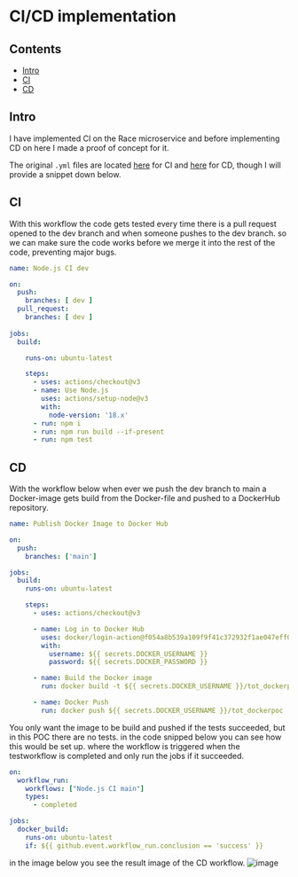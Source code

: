 # CI/CD implementation
## Contents
- [Intro](#intro)
- [CI](#ci)
- [CD](#cd)
## Intro
I have implemented CI on the Race microservice and before implementing CD on here I made a proof of concept for it.

The original ```.yml``` files are located [here](https://github.com/TotalTactician/TOT_RaceManagement/tree/dev/.github/workflows) for CI and [here](https://github.com/TotalTactician/TOT_DockerPOC/tree/main/.github/workflows) for CD, though I will provide a snippet down below.

## CI
With this workflow the code gets tested every time there is a pull request opened to the dev branch and when someone pushes to the dev branch.
so we can make sure the code works before we merge it into the rest of the code, preventing major bugs.
```yaml
name: Node.js CI dev

on: 
  push: 
    branches: [ dev ]
  pull_request:
    branches: [ dev ]
    
jobs:
  build:

    runs-on: ubuntu-latest

    steps:
      - uses: actions/checkout@v3
      - name: Use Node.js
        uses: actions/setup-node@v3
        with:
          node-version: '18.x'
      - run: npm i
      - run: npm run build --if-present
      - run: npm test
```

## CD
With the workflow below when ever we push the dev branch to main a Docker-image gets build from the Docker-file and pushed to a DockerHub repository.
```yaml
name: Publish Docker Image to Docker Hub

on:
  push:
    branches: ['main']

jobs:
  build:
    runs-on: ubuntu-latest

    steps:
      - uses: actions/checkout@v3

      - name: Log in to Docker Hub
        uses: docker/login-action@f054a8b539a109f9f41c372932f1ae047eff08c9
        with:
          username: ${{ secrets.DOCKER_USERNAME }}
          password: ${{ secrets.DOCKER_PASSWORD }}

      - name: Build the Docker image
        run: docker build -t ${{ secrets.DOCKER_USERNAME }}/tot_dockerpoc -f TOT_DockerPOC/Dockerfile ./ --no-cache

      - name: Docker Push
        run: docker push ${{ secrets.DOCKER_USERNAME }}/tot_dockerpoc
```
You only want the image to be build and pushed if the tests succeeded, but in this POC there are no tests. in the code snipped below you can see how this would be set up. 
where the workflow is triggered when the testworkflow is completed and only run the jobs if it succeeded.
```yaml
on:
  workflow_run:
    workflows: ["Node.js CI main"]
    types:
      - completed

jobs:
  docker_build:
    runs-on: ubuntu-latest
    if: ${{ github.event.workflow_run.conclusion == 'success' }}
```
in the image below you see the result image of the CD workflow.
![image](https://github.com/TotalTactician/Documentation/assets/81526735/9a553adf-2816-4a39-aada-27d603a42858)
